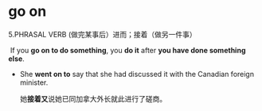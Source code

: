 # go on

5.PHRASAL VERB (做完某事后）进而；接着（做另一件事）

​	If you **go on to do something**, you **do it** after **you have done something else**.

- She **went on to** say that she had discussed it with the Canadian foreign minister.

  她**接着又**说她已同加拿大外长就此进行了磋商。